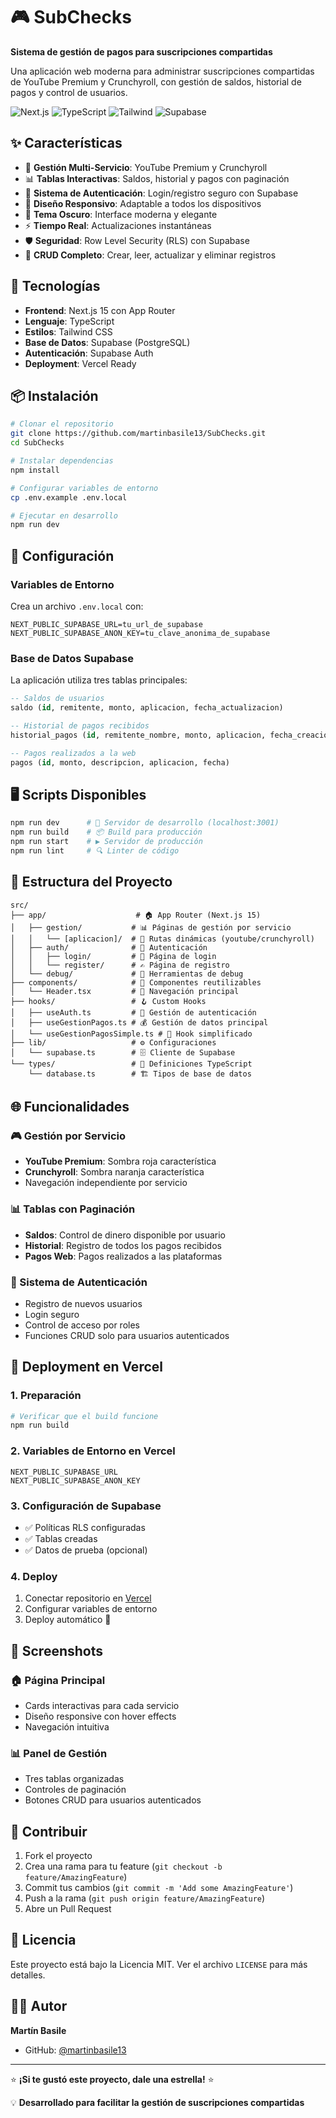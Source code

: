 # 🎮 SubChecks

**Sistema de gestión de pagos para suscripciones compartidas**

Una aplicación web moderna para administrar suscripciones compartidas de YouTube Premium y Crunchyroll, con gestión de saldos, historial de pagos y control de usuarios.

![Next.js](https://img.shields.io/badge/Next.js-15-black?style=flat-square&logo=next.js)
![TypeScript](https://img.shields.io/badge/TypeScript-blue?style=flat-square&logo=typescript)
![Tailwind](https://img.shields.io/badge/Tailwind-CSS-38B2AC?style=flat-square&logo=tailwind-css)
![Supabase](https://img.shields.io/badge/Supabase-3FCF8E?style=flat-square&logo=supabase)

## ✨ Características

- 🎯 **Gestión Multi-Servicio**: YouTube Premium y Crunchyroll
- 📊 **Tablas Interactivas**: Saldos, historial y pagos con paginación
- 🔐 **Sistema de Autenticación**: Login/registro seguro con Supabase
- 📱 **Diseño Responsivo**: Adaptable a todos los dispositivos
- 🎨 **Tema Oscuro**: Interface moderna y elegante
- ⚡ **Tiempo Real**: Actualizaciones instantáneas
- 🛡️ **Seguridad**: Row Level Security (RLS) con Supabase
- 🔄 **CRUD Completo**: Crear, leer, actualizar y eliminar registros

## 🚀 Tecnologías

- **Frontend**: Next.js 15 con App Router
- **Lenguaje**: TypeScript
- **Estilos**: Tailwind CSS
- **Base de Datos**: Supabase (PostgreSQL)
- **Autenticación**: Supabase Auth
- **Deployment**: Vercel Ready

## 📦 Instalación

```bash
# Clonar el repositorio
git clone https://github.com/martinbasile13/SubChecks.git
cd SubChecks

# Instalar dependencias
npm install

# Configurar variables de entorno
cp .env.example .env.local

# Ejecutar en desarrollo
npm run dev
```

## 🔧 Configuración

### Variables de Entorno

Crea un archivo `.env.local` con:

```env
NEXT_PUBLIC_SUPABASE_URL=tu_url_de_supabase
NEXT_PUBLIC_SUPABASE_ANON_KEY=tu_clave_anonima_de_supabase
```

### Base de Datos Supabase

La aplicación utiliza tres tablas principales:

```sql
-- Saldos de usuarios
saldo (id, remitente, monto, aplicacion, fecha_actualizacion)

-- Historial de pagos recibidos
historial_pagos (id, remitente_nombre, monto, aplicacion, fecha_creacion, pago_id)

-- Pagos realizados a la web
pagos (id, monto, descripcion, aplicacion, fecha)
```

## 🖥️ Scripts Disponibles

```bash
npm run dev      # 🚀 Servidor de desarrollo (localhost:3001)
npm run build    # 📦 Build para producción
npm run start    # ▶️ Servidor de producción
npm run lint     # 🔍 Linter de código
```

## 📁 Estructura del Proyecto

```
src/
├── app/                    # 🏠 App Router (Next.js 15)
│   ├── gestion/           # 📊 Páginas de gestión por servicio
│   │   └── [aplicacion]/  # 🎯 Rutas dinámicas (youtube/crunchyroll)
│   ├── auth/              # 🔐 Autenticación
│   │   ├── login/         # 📝 Página de login
│   │   └── register/      # ✍️ Página de registro
│   └── debug/             # 🐛 Herramientas de debug
├── components/            # 🧩 Componentes reutilizables
│   └── Header.tsx         # 🧭 Navegación principal
├── hooks/                 # 🪝 Custom Hooks
│   ├── useAuth.ts         # 👤 Gestión de autenticación
│   ├── useGestionPagos.ts # 💰 Gestión de datos principal
│   └── useGestionPagosSimple.ts # 📄 Hook simplificado
├── lib/                   # ⚙️ Configuraciones
│   └── supabase.ts        # 🗄️ Cliente de Supabase
└── types/                 # 📝 Definiciones TypeScript
    └── database.ts        # 🏗️ Tipos de base de datos
```

## 🌐 Funcionalidades

### 🎮 Gestión por Servicio
- **YouTube Premium**: Sombra roja característica
- **Crunchyroll**: Sombra naranja característica
- Navegación independiente por servicio

### 📊 Tablas con Paginación
- **Saldos**: Control de dinero disponible por usuario
- **Historial**: Registro de todos los pagos recibidos  
- **Pagos Web**: Pagos realizados a las plataformas

### 🔐 Sistema de Autenticación
- Registro de nuevos usuarios
- Login seguro
- Control de acceso por roles
- Funciones CRUD solo para usuarios autenticados

## 🚀 Deployment en Vercel

### 1. Preparación
```bash
# Verificar que el build funcione
npm run build
```

### 2. Variables de Entorno en Vercel
```
NEXT_PUBLIC_SUPABASE_URL
NEXT_PUBLIC_SUPABASE_ANON_KEY
```

### 3. Configuración de Supabase
- ✅ Políticas RLS configuradas
- ✅ Tablas creadas
- ✅ Datos de prueba (opcional)

### 4. Deploy
1. Conectar repositorio en [Vercel](https://vercel.com)
2. Configurar variables de entorno
3. Deploy automático 🚀

## 📱 Screenshots

### 🏠 Página Principal
- Cards interactivas para cada servicio
- Diseño responsive con hover effects
- Navegación intuitiva

### 📊 Panel de Gestión
- Tres tablas organizadas
- Controles de paginación
- Botones CRUD para usuarios autenticados

## 🤝 Contribuir

1. Fork el proyecto
2. Crea una rama para tu feature (`git checkout -b feature/AmazingFeature`)
3. Commit tus cambios (`git commit -m 'Add some AmazingFeature'`)
4. Push a la rama (`git push origin feature/AmazingFeature`)
5. Abre un Pull Request

## 📄 Licencia

Este proyecto está bajo la Licencia MIT. Ver el archivo `LICENSE` para más detalles.

## 👨‍💻 Autor

**Martín Basile**
- GitHub: [@martinbasile13](https://github.com/martinbasile13)

---

⭐ **¡Si te gustó este proyecto, dale una estrella!** ⭐

💡 **Desarrollado para facilitar la gestión de suscripciones compartidas**